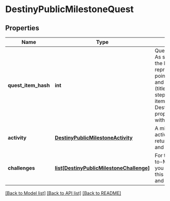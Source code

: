 # DestinyPublicMilestoneQuest

## Properties
Name | Type | Description | Notes
------------ | ------------- | ------------- | -------------
**quest_item_hash** | **int** | Quests are defined as Items in content. As such, this is the hash identifier of the DestinyInventoryItemDefinition that represents this quest. It will have pointers to all of the steps in the quest, and display information for the quest (title, description, icon etc) Individual steps will be referred to in the Quest item&#39;s DestinyInventoryItemDefinition.setData property, and themselves are Items with their own renderable data. | [optional] 
**activity** | [**DestinyPublicMilestoneActivity**](DestinyPublicMilestoneActivity.md) | A milestone need not have an active activity, but if there is one it will be returned here, along with any variant and additional information. | [optional] 
**challenges** | [**list[DestinyPublicMilestoneChallenge]**](DestinyPublicMilestoneChallenge.md) | For the given quest there could be 0-to-Many challenges: mini quests that you can perform in the course of doing this quest, that may grant you rewards and benefits. | [optional] 

[[Back to Model list]](../README.md#documentation-for-models) [[Back to API list]](../README.md#documentation-for-api-endpoints) [[Back to README]](../README.md)



